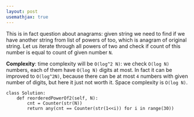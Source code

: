 ```yaml
---
layout: post
usemathjax: true
---
```


This is in fact question about anagrams: given string we need to find if we have another string from list of powers of too, which is anagram of original string. Let us iterate through all powers of two and check if count of this number is equal to count of given number `N`. 

**Complexity**: time complexity will be `O(log^2 N)`: we check `O(log N)` numbers, each of them have `O(log N)` digits at most. In fact it can be improved to `O(log^2N)`, because there can be at most `4` numbers with given number of digits, but here it just not worth it. Space complexity is `O(log N)`.

```
class Solution:
    def reorderedPowerOf2(self, N):
        cnt = Counter(str(N))
        return any(cnt == Counter(str(1<<i)) for i in range(30))
```